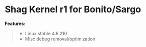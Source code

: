 # Shag Kernel r1 for Bonito/Sargo


**Features:**
> * Linux stable 4.9.210
> * Misc debug removal/optimization
